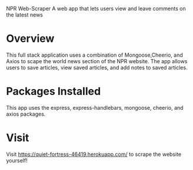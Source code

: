 NPR Web-Scraper
A web app that lets users view and leave comments on the latest news

# Overview

This full stack application uses a combination of Mongoose,Cheerio, and Axios to scape the world news section of the NPR website. The app allows users to save articles, view saved articles, and add notes to saved articles. 

# Packages Installed

This app uses the express, express-handlebars, mongoose, cheerio, and axios packages.

# Visit 
Visit https://quiet-fortress-46419.herokuapp.com/ to scrape the website yourself! 
